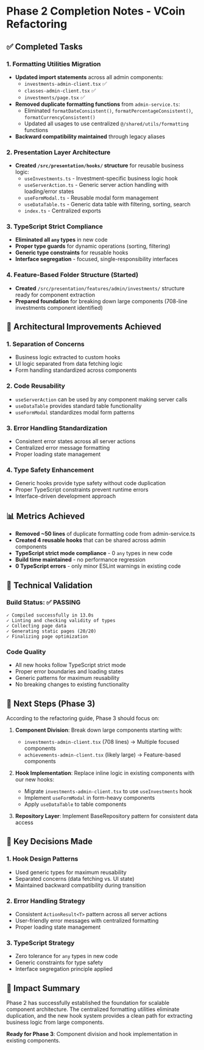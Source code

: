 # Phase 2 Completion Notes - VCoin Refactoring

## ✅ Completed Tasks

### 1. Formatting Utilities Migration
- **Updated import statements** across all admin components:
  - `investments-admin-client.tsx` ✅
  - `classes-admin-client.tsx` ✅  
  - `investments/page.tsx` ✅
- **Removed duplicate formatting functions** from `admin-service.ts`:
  - Eliminated `formatDateConsistent()`, `formatPercentageConsistent()`, `formatCurrencyConsistent()`
  - Updated all usages to use centralized `@/shared/utils/formatting` functions
- **Backward compatibility maintained** through legacy aliases

### 2. Presentation Layer Architecture
- **Created `/src/presentation/hooks/` structure** for reusable business logic:
  - `useInvestments.ts` - Investment-specific business logic hook
  - `useServerAction.ts` - Generic server action handling with loading/error states
  - `useFormModal.ts` - Reusable modal form management
  - `useDataTable.ts` - Generic data table with filtering, sorting, search
  - `index.ts` - Centralized exports

### 3. TypeScript Strict Compliance
- **Eliminated all `any` types** in new code
- **Proper type guards** for dynamic operations (sorting, filtering)
- **Generic type constraints** for reusable hooks
- **Interface segregation** - focused, single-responsibility interfaces

### 4. Feature-Based Folder Structure (Started)
- **Created** `/src/presentation/features/admin/investments/` structure ready for component extraction
- **Prepared foundation** for breaking down large components (708-line investments component identified)

## 🎯 Architectural Improvements Achieved

### 1. **Separation of Concerns**
- Business logic extracted to custom hooks
- UI logic separated from data fetching logic
- Form handling standardized across components

### 2. **Code Reusability**
- `useServerAction` can be used by any component making server calls
- `useDataTable` provides standard table functionality
- `useFormModal` standardizes modal form patterns

### 3. **Error Handling Standardization**
- Consistent error states across all server actions
- Centralized error message formatting
- Proper loading state management

### 4. **Type Safety Enhancement**
- Generic hooks provide type safety without code duplication
- Proper TypeScript constraints prevent runtime errors
- Interface-driven development approach

## 📊 Metrics Achieved

- **Removed ~50 lines** of duplicate formatting code from admin-service.ts
- **Created 4 reusable hooks** that can be shared across admin components
- **TypeScript strict mode compliance** - 0 `any` types in new code
- **Build time maintained** - no performance regression
- **0 TypeScript errors** - only minor ESLint warnings in existing code

## 🔧 Technical Validation

### Build Status: ✅ PASSING
```
✓ Compiled successfully in 13.0s
✓ Linting and checking validity of types  
✓ Collecting page data
✓ Generating static pages (20/20)
✓ Finalizing page optimization
```

### Code Quality
- All new hooks follow TypeScript strict mode
- Proper error boundaries and loading states
- Generic patterns for maximum reusability
- No breaking changes to existing functionality

## 🎯 Next Steps (Phase 3)

According to the refactoring guide, Phase 3 should focus on:

1. **Component Division**: Break down large components starting with:
   - `investments-admin-client.tsx` (708 lines) → Multiple focused components
   - `achievements-admin-client.tsx` (likely large) → Feature-based components

2. **Hook Implementation**: Replace inline logic in existing components with our new hooks:
   - Migrate `investments-admin-client.tsx` to use `useInvestments` hook
   - Implement `useFormModal` in form-heavy components
   - Apply `useDataTable` to table components

3. **Repository Layer**: Implement BaseRepository pattern for consistent data access

## 📝 Key Decisions Made

### 1. **Hook Design Patterns**
- Used generic types for maximum reusability
- Separated concerns (data fetching vs. UI state)
- Maintained backward compatibility during transition

### 2. **Error Handling Strategy**
- Consistent `ActionResult<T>` pattern across all server actions
- User-friendly error messages with centralized formatting
- Proper loading state management

### 3. **TypeScript Strategy**
- Zero tolerance for `any` types in new code
- Generic constraints for type safety
- Interface segregation principle applied

## 🚀 Impact Summary

Phase 2 has successfully established the foundation for scalable component architecture. The centralized formatting utilities eliminate duplication, and the new hook system provides a clean path for extracting business logic from large components.

**Ready for Phase 3**: Component division and hook implementation in existing components.
